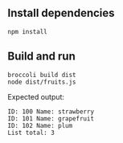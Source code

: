 
## Install dependencies

    npm install

## Build and run 

    broccoli build dist
    node dist/fruits.js

Expected output:

    ID: 100 Name: strawberry
    ID: 101 Name: grapefruit
    ID: 102 Name: plum
    List total: 3
